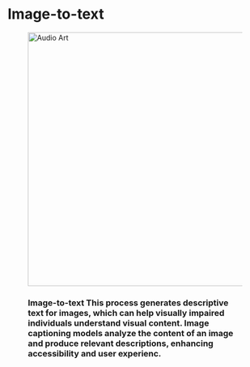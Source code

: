 # Image-to-text
<figure>
        <img src="https://buffer.com/library/content/images/size/w1200/2023/10/free-images.jpg" alt ="Audio Art" style='width:800px;height:500px;'>
        <figcaption>


### Image-to-text  This process generates descriptive text for images, which can help visually impaired individuals understand visual content. Image captioning models analyze the content of an image and produce relevant descriptions, enhancing accessibility and user experienc. 
